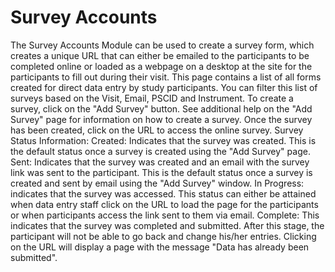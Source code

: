 # Survey Accounts

The Survey Accounts Module can be used to create a survey form, which creates a unique URL that can either be emailed to the participants to be completed online or loaded as a webpage on a desktop at the site for the participants to fill out during their visit.
 This page contains a list of all forms created for direct data entry by study participants. You can filter this list of surveys based on the Visit, Email, PSCID and Instrument. 
 To create a survey, click on the "Add Survey" button. See additional help on the "Add Survey" page for information on how to create a survey. Once the survey has been created, click on the URL to access the online survey.
 Survey Status Information:
Created: Indicates that the survey was created. This is the default status once a survey is created using the "Add Survey" page.
 Sent: Indicates that the survey was created and an email with the survey link was sent to the participant. This is the default status once a survey is created and sent by email using the "Add Survey" window. 
 In Progress: indicates that the survey was accessed. This status can either be attained when data entry staff click on the URL to load the page for the participants or when participants access the link sent to them via email. 
 Complete: This indicates that the survey was completed and submitted. After this stage, the participant will not be able to go back and change his/her entries. Clicking on the URL will display a page with the message "Data has already been submitted".
